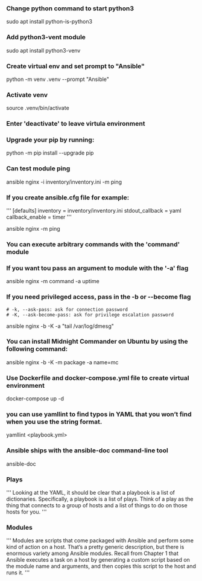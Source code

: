 ### Change python command to start python3
   sudo apt install python-is-python3

### Add python3-vent module
   sudo apt install python3-venv

### Create virtual env and set prompt to "Ansible"
   python -m venv .venv --prompt "Ansible"

### Activate venv
   source .venv/bin/activate

### Enter 'deactivate' to leave virtula environment

### Upgrade your pip by running:
   python -m pip install --upgrade pip

### Can test module ping 
   ansible nginx -i inventory/inventory.ini -m ping

### If you create ansible.cfg file for example:

   '''
   [defaults]
   inventory = inventory/inventory.ini
   stdout_callback = yaml
   callback_enable = timer
   '''

   ansible nginx -m ping

### You can execute arbitrary commands with the 'command' module
### If you want tou pass an argument to module with the '-a' flag
   ansible nginx -m command -a uptime

### If you need privileged access, pass in the -b or --become flag

    # -k, --ask-pass: ask for connection password
    # -K, --ask-become-pass: ask for privilege escalation password

   ansible nginx -b -K -a "tail /var/log/dmesg" 

### You can install Midnight Commander on Ubuntu by using the following command:
   ansible nginx -b -K -m package -a name=mc

### Use Dockerfile and docker-compose.yml file to create virtual environment
   docker-compose up -d

### you can use yamllint to find typos in YAML that you won’t find when you use the string format.
   yamllint <playbook.yml>

### Ansible ships with the ansible-doc command-line tool
   ansible-doc <module-name>


### Plays
'''
Looking at the YAML, it should be clear that a playbook is a list of dictionaries. 
Specifically, a playbook is a list of plays.
Think of a play as the thing that connects to a group of hosts and a list of things to do on those hosts for you. 
'''

### Modules

'''
Modules are scripts that come packaged with Ansible and perform some kind of action on a host. 
That’s a pretty generic description, but there is enormous variety among Ansible modules. 
Recall from Chapter 1 that Ansible executes a task on a host by generating a custom script based on the module name and arguments, 
and then copies this script to the host and runs it.
'''